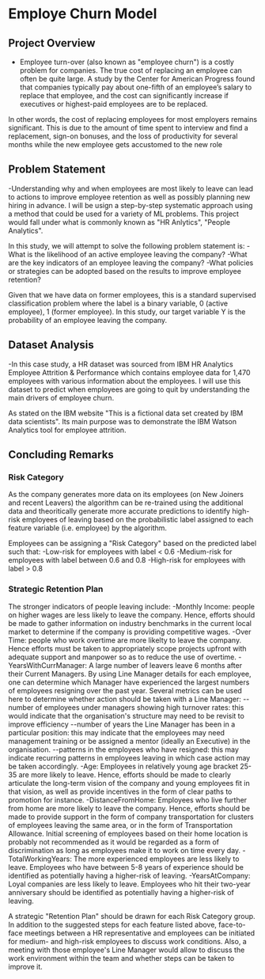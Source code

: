# Employe Churn Model

## Project Overview
- Employee turn-over (also known as "employee churn") is a costly problem for companies. The true cost of replacing an employee can often be quite large. A study by the Center for American Progress found that companies typically pay about one-fifth of an employee’s salary to replace that employee, and the cost can significantly increase if executives or highest-paid employees are to be replaced.

In other words, the cost of replacing employees for most employers remains significant. This is due to the amount of time spent to interview and find a replacement, sign-on bonuses, and the loss of productivity for several months while the new employee gets accustomed to the new role

## Problem Statement
-Understanding why and when employees are most likely to leave can lead to actions to improve employee retention as well as possibly planning new hiring in advance. I will be usign a step-by-step systematic approach using a method that could be used for a variety of ML problems. This project would fall under what is commonly known as "HR Anlytics", "People Analytics".

In this study, we will attempt to solve the following problem statement is:
-What is the likelihood of an active employee leaving the company?
-What are the key indicators of an employee leaving the company?
-What policies or strategies can be adopted based on the results to improve employee retention? 

Given that we have data on former employees, this is a standard supervised classification problem where the label is a binary variable, 0 (active employee), 1 (former employee). In this study, our target variable Y is the probability of an employee leaving the company.

## Dataset Analysis
-In this case study, a HR dataset was sourced from IBM HR Analytics Employee Attrition & Performance which contains employee data for 1,470 employees with various information about the employees. I will use this dataset to predict when employees are going to quit by understanding the main drivers of employee churn.

As stated on the IBM website "This is a fictional data set created by IBM data scientists".
Its main purpose was to demonstrate the IBM Watson Analytics tool for employee attrition.

## Concluding Remarks

### Risk Category
As the company generates more data on its employees (on New Joiners and recent Leavers) the algorithm can be re-trained using the additional data and theoritically generate more accurate predictions to identify high-risk employees of leaving based on the probabilistic label assigned to each feature variable (i.e. employee) by the algorithm.

Employees can be assigning a "Risk Category" based on the predicted label such that:
-Low-risk for employees with label < 0.6
-Medium-risk for employees with label between 0.6 and 0.8
-High-risk for employees with label > 0.8

### Strategic Retention Plan
The stronger indicators of people leaving include:
-Monthly Income: people on higher wages are less likely to leave the company. Hence, efforts should be made to gather information on industry benchmarks in the current local market to determine if the company is providing competitive wages.
-Over Time: people who work overtime are more likelty to leave the company. Hence efforts must be taken to appropriately scope projects upfront with adequate support and manpower so as to reduce the use of overtime.
-YearsWithCurrManager: A large number of leavers leave 6 months after their Current Managers. By using Line Manager details for each employee, one can determine which Manager have experienced the largest numbers of employees resigning over the past year. Several metrics can be used here to determine whether action should be taken with a Line Manager:
--number of employees under managers showing high turnover rates: this would indicate that the organisation's structure may need to be revisit to improve efficiency
--number of years the Line Manager has been in a particular position: this may indicate that the employees may need management training or be assigned a mentor (ideally an Executive) in the organisation.
--patterns in the employees who have resigned: this may indicate recurring patterns in employees leaving in which case action may be taken accordingly.
-Age: Employees in relatively young age bracket 25-35 are more likely to leave. Hence, efforts should be made to clearly articulate the long-term vision of the company and young employees fit in that vision, as well as provide incentives in the form of clear paths to promotion for instance.
-DistanceFromHome: Employees who live further from home are more likely to leave the company. Hence, efforts should be made to provide support in the form of company transportation for clusters of employees leaving the same area, or in the form of Transportation Allowance. Initial screening of employees based on their home location is probably not recommended as it would be regarded as a form of discrimination as long as employees make it to work on time every day.
-TotalWorkingYears: The more experienced employees are less likely to leave. Employees who have between 5-8 years of experience should be identified as potentially having a higher-risk of leaving.
-YearsAtCompany: Loyal companies are less likely to leave. Employees who hit their two-year anniversary should be identified as potentially having a higher-risk of leaving.

A strategic "Retention Plan" should be drawn for each Risk Category group. In addition to the suggested steps for each feature listed above, face-to-face meetings between a HR representative and employees can be initiated for medium- and high-risk employees to discuss work conditions. Also, a meeting with those employee's Line Manager would allow to discuss the work environment within the team and whether steps can be taken to improve it.
